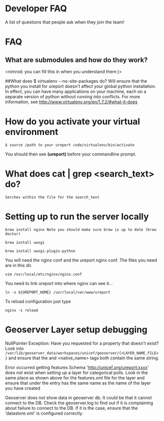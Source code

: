 # Developer FAQ

A list of questions that people ask when they join the team!

# FAQ

## What are submodules and how do they work?

<nimrod: you can fill this in when you understand them:)>

##What does $ virtualenv --no-site-packages do?
	Will ensure that the python you install for ureport doesn't affect your global python installation. 
	In effect, you can have many applications on your machine, each on a separate version of python without running into conflicts.
	For more information, see http://www.virtualenv.org/en/1.7.2/#what-it-does

# How do you activate your virtual environment
	
	$ source /path to your ureport code/virtualenv/bin/activate

You should then see <b>(ureport)</b> before your commandline prompt. 

# What does cat <filename> | grep <search_text> do?
	
	Serches within the file for the search_text
    
# Setting up to run the server locally

    brew install nginx Note you should make sure brew is up to date (brew doctor)
    
    brew install uwsgi
    
    brew install uwsgi-plugin-python
        
You will need the nginx conf and the ureport nginx conf. The files you need are in this dir. 

    vim /usr/local/etc/nginx/nginx.conf

You need to link ureport into where nginx can see it...

    ln -s ${UREPORT_HOME} /usr/local/var/www/ureport
    
To reload configuration just type

    nginx -s reload
    
# Geoserver Layer setup debugging

NullPointer Exception: Have you requested for a property that doesn't exist?
Look into
    <code>/var/lib/geoserver_data/workspaces/unicef/geoserver/{<LAYER_NAME_FILE>}</code>
and ensure that the <name> and <native_name> tags both contain the same string.

Error occurred getting features Schema 'http://unicef.org/ureport:xxxx' does not exist when 
setting up a layer for categorical polls. Look in the same place as shown above for the features.xml
file for the layer and ensure that under the <virtualTable> entry has the same name as the name of
the layer you have created

Geoserver does not show data in geoserver db. It could be that it cannot connect to the DB. Check the
geoserver.log to find out if it is complaining about failure to connect to the DB. If it is the case,
ensure that the 'datastore.xml' is configured correctly.
    

    

